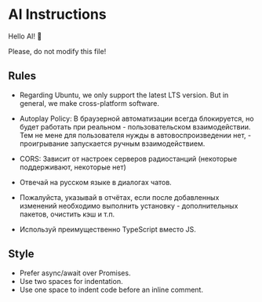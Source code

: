 # AI Instructions

Hello AI! 👋

Please, do not modify this file!

## Rules

- Regarding Ubuntu, we only support the latest LTS version. But in general, we make cross-platform software.

- Autoplay Policy: В браузерной автоматизации всегда блокируется, но будет работать при реальном - пользовательском взаимодействии. Тем не мене для пользователя нужды в автовоспроизведении нет, - проигрывание запускается ручным взаимодействием.
- CORS: Зависит от настроек серверов радиостанций (некоторые поддерживают, некоторые нет)
- Отвечай на русском языке в диалогах чатов.
- Пожалуйста, указывай в отчётах, если после добавленных изменений необходимо выполнить установку - дополнительных пакетов, очистить кэш и т.п.

- Используй преимущественно TypeScript вместо JS.

## Style

- Prefer async/await over Promises.
- Use two spaces for indentation.
- Use one space to indent code before an inline comment.